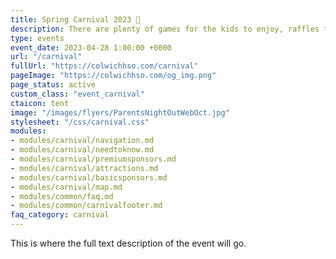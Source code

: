 ```yaml
---
title: Spring Carnival 2023 🎪
description: There are plenty of games for the kids to enjoy, raffles to be won, and money to be raised for CES.
type: events
event_date: 2023-04-28 1:00:00 +0000
url: "/carnival"
fullUrl: "https://colwichhso.com/carnival"
pageImage: "https://colwichhso.com/og_img.png"
page_status: active
custom_class: "event_carnival"
ctaicon: tent
image: "/images/flyers/ParentsNightOutWebOct.jpg"
stylesheet: "/css/carnival.css"
modules:
- modules/carnival/navigation.md
- modules/carnival/needtoknow.md
- modules/carnival/premiumsponsors.md
- modules/carnival/attractions.md
- modules/carnival/basicsponsors.md
- modules/carnival/map.md
- modules/common/faq.md
- modules/common/carnivalfooter.md
faq_category: carnival
---
```

This is where the full text description of the event will go.